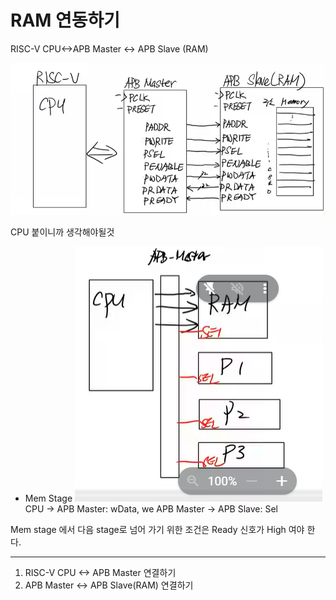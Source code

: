 RAM 연동하기
=========================

RISC-V CPU<->APB Master <-> APB Slave (RAM)

![](schematic.png)


CPU 붙이니까 생각해야될것
- Mem Stage
![](image.png)
CPU -> APB Master: wData, we
APB Master -> APB Slave: Sel

Mem stage 에서 다음 stage로 넘어 가기 위한 조건은 Ready 신호가 High 여야 한다.


---
1. RISC-V CPU <-> APB Master 연결하기
2. APB Master <-> APB Slave(RAM) 연결하기
